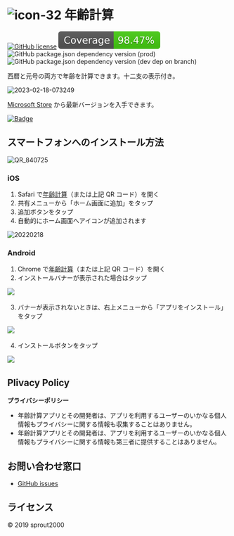 # ![icon-32](https://user-images.githubusercontent.com/52094761/66297641-064bb080-e92b-11e9-883f-12a6d10ac128.png) 年齢計算

[![GitHub license](https://img.shields.io/github/license/sprout2000/nenrei)](https://github.com/sprout2000/nenrei/blob/master/LICENSE.md)
![vitest](./coverage/badge.svg)
![GitHub package.json dependency version (prod)](https://img.shields.io/github/package-json/dependency-version/sprout2000/nenrei/react)
![GitHub package.json dependency version (dev dep on branch)](https://img.shields.io/github/package-json/dependency-version/sprout2000/nenrei/dev/typescript)

西暦と元号の両方で年齢を計算できます。十二支の表示付き。

<img width="401" alt="2023-02-18-073249" src="https://user-images.githubusercontent.com/52094761/219812968-7eddf33d-08a3-483b-af80-4f3c6f93a464.png">

[Microsoft Store](https://www.microsoft.com/store/apps/9NLCR9LCK4QN) から最新バージョンを入手できます。

<a href='https://www.microsoft.com/store/apps/9NLCR9LCK4QN'><img width="160px" src='https://developer.microsoft.com/en-us/store/badges/images/English_get-it-from-MS.png' alt='Badge'/></a>

## スマートフォンへのインストール方法

![QR_840725](https://user-images.githubusercontent.com/52094761/219975190-ecd9df45-3e92-4c92-b653-fc8aefdb703d.png)

### iOS

1. Safari で[年齢計算](https://sprout2000.github.io/nenrei/)（または上記 QR コード）を開く
2. 共有メニューから「ホーム画面に追加」をタップ
3. 追加ボタンをタップ
4. 自動的にホーム画面へアイコンが追加されます

![20220218](https://user-images.githubusercontent.com/52094761/219814328-429221f3-864b-4071-8af1-7d67e045f915.png)

### Android

1. Chrome で[年齢計算](https://sprout2000.github.io/nenrei/)（または上記 QR コード）を開く
2. インストールバナーが表示された場合はタップ

<img width="480" src="https://user-images.githubusercontent.com/52094761/219824305-43949b06-d701-4ca6-ad47-80b9e09aa25e.png" />

3. バナーが表示されないときは、右上メニューから「アプリをインストール」をタップ

<img width="360" src="https://user-images.githubusercontent.com/52094761/219816511-4db82ffd-f462-44e6-8018-8181111ec5a3.png" />

4. インストールボタンをタップ

<img width="480" src="https://user-images.githubusercontent.com/52094761/219816941-383be13d-ffa5-44f3-b71d-3bb895965c1f.png" />

## Plivacy Policy

**プライバシーポリシー**

- 年齢計算アプリとその開発者は、アプリを利用するユーザーのいかなる個人情報もプライバシーに関する情報も収集することはありません。
- 年齢計算アプリとその開発者は、アプリを利用するユーザーのいかなる個人情報もプライバシーに関する情報も第三者に提供することはありません。

## お問い合わせ窓口

- [GitHub issues](https://github.com/sprout2000/nenrei/issues)

## ライセンス

© 2019 sprout2000
